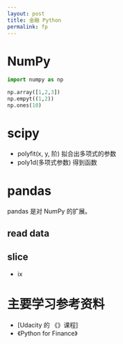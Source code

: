 ```yaml
---
layout: post
title: 金融 Python
permalink: fp
---
```





# NumPy

```python
import numpy as np

np.array([1,2,3])
np.empyt((1,2))
np.ones(10)
```

# scipy
- polyfit(x, y, 阶)  拟合出多项式的参数
- poly1d(多项式参数)   得到函数

# pandas
pandas 是对 NumPy 的扩展。

## read data

## slice

- ix


# 主要学习参考资料

- [Udacity 的 《》课程]
- 《Python for Finance》

